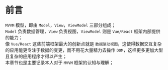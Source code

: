 # 前言
`MVVM` 模型，即由 `Model`，`View`，`ViewModel` 三部分组成；<br>
`Model` 负责数据管理，`View` 负责视图，`ViewModel` 则是 `Vue/React` 框架内部提供的能力；<br>
像 `Vue/React` 这些前端框架最大的创新点就是 `数据驱动视图`，这使得数据交互复杂的应用能更专注于数据的变更，而不用花大量精力去操作 `DOM`，这样更多更加大型且复杂的应用程序才得以产生；<br>
本章节也是主要记录本人对于 `MVVM` 框架的认知与理解；